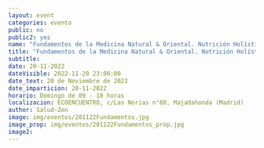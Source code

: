 ```yaml
---
layout: event
categories: evento
public: no
public2: yes
name: "Fundamentos de la Medicina Natural & Oriental. Nutrición Holística"
title: "Fundamentos de la Medicina Natural & Oriental. Nutrición Holística "
subtitle:
date: 20-11-2022
dateVisible: 2022-11-20 23:00:00
date_text: 20 de Noviembre de 2022
date_imparticion: 20-11-2022
horario: Domingo de 09 - 18 horas
localizacion: ECOENCUENTRO, c/Las Norias n°80, Majadahonda (Madrid)
author: Salud-Zen
image: img/eventos/201122Fundamentos.jpg
image_prop: img/eventos/201122Fundamentos_prop.jpg
image2:
---
```

